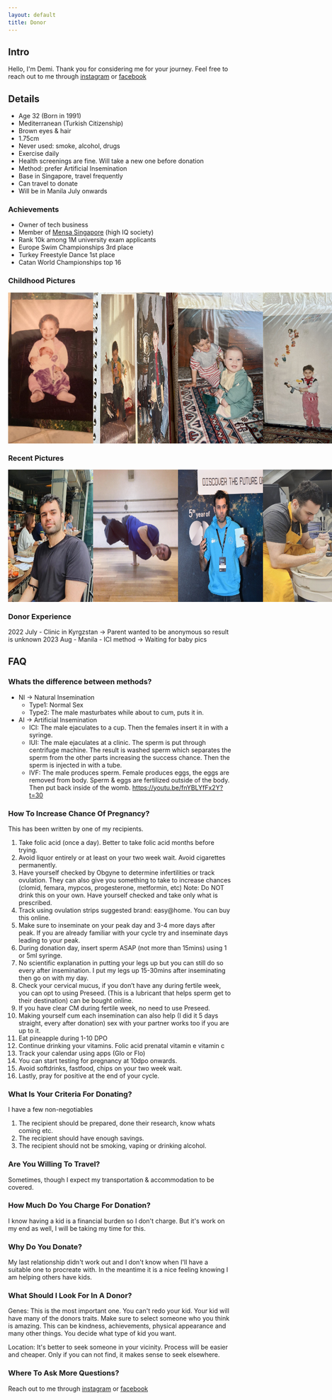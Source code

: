 ```yaml
---
layout: default
title: Donor
---
```


## Intro

Hello, I'm Demi. Thank you for considering me for your journey. Feel free to reach out to me through [instagram](https://www.instagram.com/demiculus) or [facebook](https://www.facebook.com/demiculus)

## Details

- Age 32 (Born in 1991)
- Mediterranean (Turkish Citizenship)
- Brown eyes & hair
- 1.75cm
- Never used: smoke, alcohol, drugs
- Exercise daily
- Health screenings are fine. Will take a new one before donation
- Method: prefer Artificial Insemination
- Base in Singapore, travel frequently
- Can travel to donate
- Will be in Manila July onwards

### Achievements
- Owner of tech business
- Member of [Mensa Singapore](https://www.mensa.org.sg/) (high IQ society)
- Rank 10k among 1M university exam applicants
- Europe Swim Championships 3rd place
- Turkey Freestyle Dance 1st place
- Catan World Championships top 16

### Childhood Pictures

<p style="display:flex">
<img src="/img/babypic1.jpeg" style="width:12rem">
<img src="/img/babypic2.jpeg" style="width:12rem">
<img src="/img/babypic3.jpeg" style="width:12rem">
<img src="/img/babypic4.jpeg" style="width:12rem">
</p>

### Recent Pictures

<div style="display:flex">
<img src="/img/adultpic1.jpeg" style="width:12rem">
<img src="/img/adultpic2.jpeg" style="width:12rem">
<img src="/img/adultpic3.jpeg" style="width:12rem">
<img src="/img/adultpic4.jpeg" style="width:12rem">
<img src="/img/adultpic5.jpeg" style="width:12rem">
</div>

### Donor Experience

2022 July - Clinic in Kyrgzstan -> Parent wanted to be anonymous so result is unknown
2023 Aug - Manila - ICI method -> Waiting for baby pics

## FAQ

### Whats the difference between methods?

- NI -> Natural Insemination
  - Type1: Normal Sex
  - Type2: The male masturbates while about to cum, puts it in.
- AI -> Artificial Insemination
  - ICI: The male ejaculates to a cup. Then the females insert it in with a syringe.
  - IUI: The male ejaculates at a clinic. The sperm is put through centrifuge machine. The result is washed sperm which separates the sperm from the other parts increasing the success chance. Then the sperm is injected in with a tube.
  - IVF: The male produces sperm. Female produces eggs, the eggs are removed from body. Sperm & eggs are fertilized outside of the body. Then put back inside of the womb.
https://youtu.be/fnYBLYfFx2Y?t=30

### How To Increase Chance Of Pregnancy?

This has been written by one of my recipients.

1. Take folic acid (once a day). Better to take folic acid months before trying. 
2. Avoid liquor entirely or at least on your two week wait. Avoid cigarettes permanently. 
3. Have yourself checked by Obgyne to determine infertilities or track ovulation. They can also give you something to take to increase chances (clomid, femara, mypcos, progesterone, metformin, etc) 
Note: Do NOT drink this on your own. Have yourself checked and take only what is prescribed. 
4. Track using ovulation strips suggested brand: easy@home. You can buy this online. 
5. Make sure to inseminate on your peak day and 3-4 more days after peak. If you are already familiar with your cycle try and inseminate days leading to your peak. 
6. During donation day, insert sperm ASAP (not more than 15mins) using 1 or 5ml syringe. 
7. No scientific explanation in putting your legs up but you can still do so every after insemination. I put my legs up 15-30mins after inseminating then go on with my day.
8. Check your cervical mucus, if you don’t have any during fertile week, you can opt to using Preseed. (This is a lubricant that helps sperm get to their destination) can be bought online. 
9. If you have clear CM during fertile week, no need to use Preseed. 
10. Making yourself cum each insemination can also help (I did it 5 days straight, every after donation) sex with your partner works too if you are up to it.
11. Eat pineapple during 1-10 DPO
12. Continue drinking your vitamins. Folic acid prenatal vitamin e vitamin c 
13. Track your calendar using apps (Glo or Flo)
14. You can start testing for pregnancy at 10dpo onwards. 
15. Avoid softdrinks, fastfood, chips on your two week wait.
16. Lastly, pray for positive at the end of your cycle. 

### What Is Your Criteria For Donating?

I have a few non-negotiables

1. The recipient should be prepared, done their research, know whats coming etc.
2. The recipient should have enough savings.
3. The recipient should not be smoking, vaping or drinking alcohol.

### Are You Willing To Travel?

Sometimes, though I expect my transportation & accommodation to be covered.

### How Much Do You Charge For Donation?

I know having a kid is a financial burden so I don't charge. But it's work on my end as well, I will be taking my time for this.

### Why Do You Donate?

My last relationship didn't work out and I don't know when I'll have a suitable one to procreate with. In the meantime it is a nice feeling knowing I am helping others have kids.

### What Should I Look For In A Donor?

Genes: This is the most important one. You can't redo your kid. Your kid will have many of the donors traits. Make sure to select someone who you think is amazing. This can be kindness, achievements, physical appearance and many other things. You decide what type of kid you want.

Location: It's better to seek someone in your vicinity. Process will be easier and cheaper. Only if you can not find, it makes sense to seek elsewhere.

 <!--  
### Where To Find Donors?

Appstore: Just A Baby (free)  
Website: co-parentmatch.com ($17/mo)  
Reddit: https://www.reddit.com/r/SpermDonorClassifieds (USA)
--> 

### Where To Ask More Questions?

Reach out to me through [instagram](https://www.instagram.com/demiculus) or [facebook](https://www.facebook.com/demiculus)